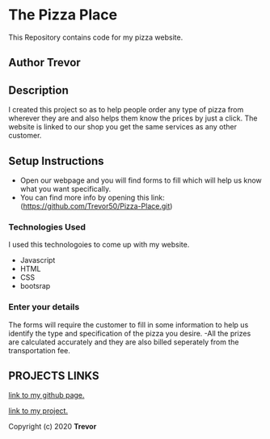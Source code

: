 # The Pizza Place
This Repository contains code for my pizza website.
## Author Trevor
## Description
I created this project so as to help people order any type of pizza from wherever they are and also helps them know the prices by just a click.
The website is linked to our shop you get the same services as any other customer.
## Setup Instructions
* Open our webpage and you will find forms to fill which will help us know what you want specifically.
* You can find more info by opening this link:(https://github.com/Trevor50/Pizza-Place.git)
### Technologies Used
I used this technologoies to come up with my website.
* Javascript
* HTML
* CSS
* bootsrap
### Enter your details
 The forms will require the customer to fill in some information to help us identify the type and specification of the pizza you desire.
 -All the prizes are calculated accurately and they are also billed seperately from the transportation fee.
 ## PROJECTS LINKS

[link to my github page.](https://github.com/Trevor50)

[link to my project. ](https://trevor50.github.io/Pizza-Place/)

Copyright (c) 2020 **Trevor**